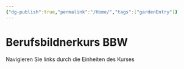 ```yaml
---
{"dg-publish":true,"permalink":"/Home/","tags":["gardenEntry"]}
---
```


# Berufsbildnerkurs BBW

Navigieren Sie links durch die Einheiten des Kurses